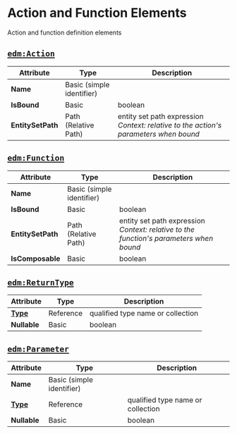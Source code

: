 # Action and Function Elements

Action and function definition elements

## [`edm:Action`](https://docs.oasis-open.org/odata/odata-csdl-xml/v4.02/csd01/odata-csdl-xml-v4.02-csd01.html#sec_Action)

| Attribute | Type | Description |
|-----------|------|-------------|
| **Name** | Basic (simple identifier) |  |
| **IsBound** | Basic | boolean |
| **EntitySetPath** | Path (Relative Path) | entity set path expression *Context: relative to the action's parameters when bound* |

## [`edm:Function`](https://docs.oasis-open.org/odata/odata-csdl-xml/v4.02/csd01/odata-csdl-xml-v4.02-csd01.html#sec_Function)

| Attribute | Type | Description |
|-----------|------|-------------|
| **Name** | Basic (simple identifier) |  |
| **IsBound** | Basic | boolean |
| **EntitySetPath** | Path (Relative Path) | entity set path expression *Context: relative to the function's parameters when bound* |
| **IsComposable** | Basic | boolean |

## [`edm:ReturnType`](https://docs.oasis-open.org/odata/odata-csdl-xml/v4.02/csd01/odata-csdl-xml-v4.02-csd01.html#sec_ReturnType)

| Attribute | Type | Description |
|-----------|------|-------------|
| **[Type](https://docs.oasis-open.org/odata/odata-csdl-xml/v4.02/csd01/odata-csdl-xml-v4.02-csd01.html#sec_Type)** | Reference | qualified type name or collection |
| **Nullable** | Basic | boolean |

## [`edm:Parameter`](https://docs.oasis-open.org/odata/odata-csdl-xml/v4.02/csd01/odata-csdl-xml-v4.02-csd01.html#sec_Parameter)

| Attribute | Type | Description |
|-----------|------|-------------|
| **Name** | Basic (simple identifier) |  |
| **[Type](https://docs.oasis-open.org/odata/odata-csdl-xml/v4.02/csd01/odata-csdl-xml-v4.02-csd01.html#sec_Type)** | Reference | qualified type name or collection |
| **Nullable** | Basic | boolean |